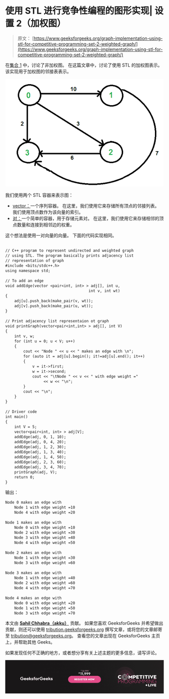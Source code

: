 # 使用 STL 进行竞争性编程的图形实现| 设置 2（加权图）

> 原文： [https://www.geeksforgeeks.org/graph-implementation-using-stl-for-competitive-programming-set-2-weighted-graph/](https://www.geeksforgeeks.org/graph-implementation-using-stl-for-competitive-programming-set-2-weighted-graph/)

在[集合 1](https://www.geeksforgeeks.org/graph-representation-using-stl-for-competitive-programming-set-1-dfs-of-unweighted-and-undirected/) 中，讨论了非加权图。 在这篇文章中，讨论了使用 STL 的加权图表示。 该实现用于加权图的邻接表表示。

![graph-stl](img/891edf22b79b6d7f0e1033b3df3464d0.png)

我们使用两个 STL 容器来表示图：

*   [vector：](http://quiz.geeksforgeeks.org/vector-sequence-containers-the-c-standard-template-library-stl-set-1/)一个序列容器。 在这里，我们使用它来存储所有顶点的邻接列表。 我们使用顶点数作为该向量的索引。
*   [对：](http://quiz.geeksforgeeks.org/pair-simple-containers-the-c-standard-template-library-stl/)一个简单的容器，用于存储元素对。 在这里，我们使用它来存储相邻的顶点数量和连接到相邻边的权重。

这个想法是使用一对向量的向量。 下面的代码实现相同。

```

// C++ program to represent undirected and weighted graph 
// using STL. The program basically prints adjacency list 
// representation of graph 
#include <bits/stdc++.h> 
using namespace std; 

// To add an edge 
void addEdge(vector <pair<int, int> > adj[], int u, 
                                     int v, int wt) 
{ 
    adj[u].push_back(make_pair(v, wt)); 
    adj[v].push_back(make_pair(u, wt)); 
} 

// Print adjacency list representaion ot graph 
void printGraph(vector<pair<int,int> > adj[], int V) 
{ 
    int v, w; 
    for (int u = 0; u < V; u++) 
    { 
        cout << "Node " << u << " makes an edge with \n"; 
        for (auto it = adj[u].begin(); it!=adj[u].end(); it++) 
        { 
            v = it->first; 
            w = it->second; 
            cout << "\tNode " << v << " with edge weight ="
                 << w << "\n"; 
        } 
        cout << "\n"; 
    } 
} 

// Driver code 
int main() 
{ 
    int V = 5; 
    vector<pair<int, int> > adj[V]; 
    addEdge(adj, 0, 1, 10); 
    addEdge(adj, 0, 4, 20); 
    addEdge(adj, 1, 2, 30); 
    addEdge(adj, 1, 3, 40); 
    addEdge(adj, 1, 4, 50); 
    addEdge(adj, 2, 3, 60); 
    addEdge(adj, 3, 4, 70); 
    printGraph(adj, V); 
    return 0; 
} 

```

输出：

```
Node 0 makes an edge with 
    Node 1 with edge weight =10
    Node 4 with edge weight =20

Node 1 makes an edge with 
    Node 0 with edge weight =10
    Node 2 with edge weight =30
    Node 3 with edge weight =40
    Node 4 with edge weight =50

Node 2 makes an edge with 
    Node 1 with edge weight =30
    Node 3 with edge weight =60

Node 3 makes an edge with 
    Node 1 with edge weight =40
    Node 2 with edge weight =60
    Node 4 with edge weight =70

Node 4 makes an edge with 
    Node 0 with edge weight =20
    Node 1 with edge weight =50
    Node 3 with edge weight =70

```

本文由 **[Sahil Chhabra（akku）](https://practice.geeksforgeeks.org/user-profile.php?user=sahil_coder)** 贡献。 如果您喜欢 GeeksforGeeks 并希望做出贡献，则还可以使用 [tribution.geeksforgeeks.org](http://www.contribute.geeksforgeeks.org) 撰写文章，或将您的文章邮寄至 tribution@geeksforgeeks.org。 查看您的文章出现在 GeeksforGeeks 主页上，并帮助其他 Geeks。

如果发现任何不正确的地方，或者想分享有关上述主题的更多信息，请写评论。

![competitive-programming-img](img/5211864e7e7a28eeeb039fa5d6073a24.png)